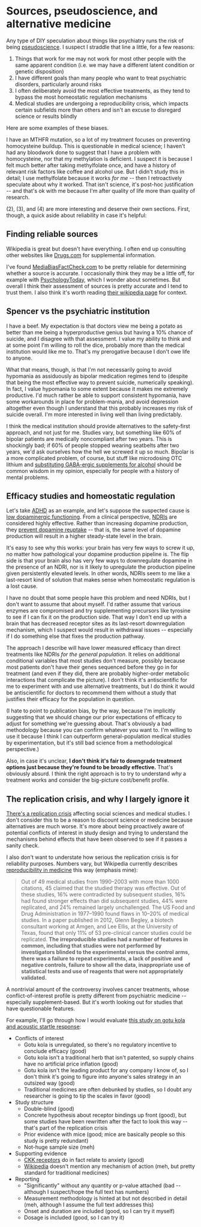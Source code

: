 # Sources, pseudoscience, and alternative medicine
Any type of DIY speculation about things like psychiatry runs the risk of being [pseudoscience](https://en.wikipedia.org/wiki/Pseudoscience). I suspect I straddle that line a little, for a few reasons:

1. Things that work for me may not work for most other people with the same apparent condition (i.e. we may have a different latent condition or genetic disposition)
2. I have different goals than many people who want to treat psychiatric disorders, particularly around risks
3. I often deliberately avoid the most effective treatments, as they tend to bypass the most homeostatic regulation mechanisms
4. Medical studies are undergoing a reproducibility crisis, which impacts certain subfields more than others and isn't an excuse to disregard science or results blindly

Here are some examples of these biases.

I have an MTHFR mutation, so a lot of my treatment focuses on preventing homocysteine buildup. This is questionable in medical science; I haven't had any bloodwork done to suggest that I have a problem with homocysteine, nor that my methylation is deficient. I suspect it is because I felt much better after taking methylfolate once, and have a history of relevant risk factors like coffee and alcohol use. But I didn't study this in detail; I use methylfolate because it works _for me_ -- then I retroactively speculate about why it worked. That isn't science, it's post-hoc justification -- and that's ok with me because I'm after quality of life more than quality of research.

(2), (3), and (4) are more interesting and deserve their own sections. First, though, a quick aside about reliability in case it's helpful:


## Finding reliable sources
Wikipedia is great but doesn't have everything. I often end up consulting other websites like [Drugs.com](https://drugs.com) for supplemental information.

I've found [MediaBiasFactCheck.com](https://mediabiasfactcheck.com) to be pretty reliable for determining whether a source is accurate. I occasionally think they may be a little off, for example with [PsychologyToday](https://mediabiasfactcheck.com/psychology-today), which I wonder about sometimes. But overall I think their assessment of sources is pretty accurate and I tend to trust them. I also think it's worth reading [their wikipedia page](https://en.wikipedia.org/wiki/Media_Bias/Fact_Check) for context.


## Spencer vs the psychiatric institution
I have a beef. My expectation is that doctors view me being a potato as better than me being a hyperproductive genius but having a 10% chance of suicide, and I disagree with that assessment. I value my ability to think and at some point I'm willing to roll the dice, probably more than the medical institution would like me to. That's my prerogative because I don't owe life to anyone.

What that means, though, is that I'm not necessarily going to avoid hypomania as assiduously as bipolar medication regimes tend to (despite that being the most effective way to prevent suicide, numerically speaking). In fact, I value hypomania to some extent because it makes me extremely productive. I'd much rather be able to support consistent hypomania, have some workarounds in place for problem-mania, and avoid depression altogether even though I understand that this probably increases my risk of suicide overall. I'm more interested in living well than living predictably.

I think the medical institution should provide alternatives to the safety-first approach, and not just for me. Studies vary, but something like 60% of bipolar patients are medically noncompliant after two years. This is shockingly bad; if 60% of people stopped wearing seatbelts after two years, we'd ask ourselves how the hell we screwed it up so much. Bipolar is a more complicated problem, of course, but stuff like microdosing OTC lithium and [substituting GABA-ergic supplements for alcohol](alcohol-substitution.md) should be common wisdom in my opinion, especially for people with a history of mental problems.


## Efficacy studies and homeostatic regulation
Let's take [ADHD](https://en.wikipedia.org/wiki/Attention_deficit_hyperactivity_disorder) as an example, and let's suppose the suspected cause is [low dopaminergic functioning](https://en.wikipedia.org/wiki/Attention_deficit_hyperactivity_disorder#Genetics). From a clinical perspective, [NDRIs](https://en.wikipedia.org/wiki/Norepinephrine%E2%80%93dopamine_reuptake_inhibitor) are considered highly effective. Rather than increasing dopamine production, they [prevent dopamine reuptake](https://en.wikipedia.org/wiki/Reuptake_inhibitor) -- that is, the same level of dopamine production will result in a higher steady-state level in the brain.

It's easy to see why this works: your brain has very few ways to screw it up, no matter how pathological your dopamine production pipeline is. The flip side is that your brain also has very few ways to downregulate dopamine in the presence of an NDRI, nor is it likely to upregulate the production pipeline given persistently elevated levels. In other words, NDRIs seem to me like a last-resort kind of solution that makes sense when homeostatic regulation is a lost cause.

I have no doubt that some people have this problem and need NDRIs, but I don't want to assume that about myself. I'd rather assume that various enzymes are compromised and try supplementing precursors like tyrosine to see if I can fix it on the production side. That way I don't end up with a brain that has decreased receptor sites as its last-resort downregulation mechanism, which I suspect would result in withdrawal issues -- especially if I do something else that fixes the production pathway.

The approach I describe will have lower measured efficacy than direct treatments like NDRIs _for the general population_. It relies on additional conditional variables that most studies don't measure, possibly because most patients don't have their genes sequenced before they go in for treatment (and even if they did, there are probably higher-order metabolic interactions that complicate the picture). I don't think it's antiscientific for me to experiment with and use alternative treatments, but I do think it would be antiscientific for doctors to recommend them without a study that justifies their efficacy for the population in question.

(I hate to point to publication bias, by the way, because I'm implicitly suggesting that we should change our prior expectations of efficacy to adjust for something we're guessing about. That's obviously a bad methodology because you can confirm whatever you want to. I'm willing to use it because I think I can outperform general-population medical studies by experimentation, but it's still bad science from a methodological perspective.)

Also, in case it's unclear, **I don't think it's fair to downgrade treatment options just because they're found to be broadly effective.** That's obviously absurd. I think the right approach is to try to understand _why_ a treatment works and consider the big-picture cost/benefit profile.


## The replication crisis, and why I largely ignore it
[There's a replication crisis](https://en.wikipedia.org/wiki/Replication_crisis) affecting social sciences and medical studies. I don't consider this to be a reason to discount science or medicine because alternatives are much worse. It's more about being proactively aware of potential conflicts of interest in study design and trying to understand the mechanisms behind effects that have been observed to see if it passes a sanity check.

I also don't want to understate how serious the replication crisis is for reliability purposes. Numbers vary, but Wikipedia currently describes [reproducibility in medicine](https://en.wikipedia.org/wiki/Replication_crisis#In_medicine) this way (emphasis mine):

> Out of 49 medical studies from 1990–2003 with more than 1000 citations, 45 claimed that the studied therapy was effective. Out of these studies, 16% were contradicted by subsequent studies, 16% had found stronger effects than did subsequent studies, 44% were replicated, and 24% remained largely unchallenged. The US Food and Drug Administration in 1977–1990 found flaws in 10–20% of medical studies. In a paper published in 2012, Glenn Begley, a biotech consultant working at Amgen, and Lee Ellis, at the University of Texas, found that only 11% of 53 pre-clinical cancer studies could be replicated. **The irreproducible studies had a number of features in common, including that studies were not performed by investigators blinded to the experimental versus the control arms, there was a failure to repeat experiments, a lack of positive and negative controls, failure to show all the data, inappropriate use of statistical tests and use of reagents that were not appropriately validated.**

A nontrivial amount of the controversy involves cancer treatments, whose conflict-of-interest profile is pretty different from psychiatric medicine -- especially supplement-based. But it's worth looking out for studies that have questionable features.

For example, I'll go through how I would evaluate [this study on gotu kola and acoustic startle response](https://pubmed.ncbi.nlm.nih.gov/11106141/):

+ Conflicts of interest
  + Gotu kola is unregulated, so there's no regulatory incentive to conclude efficacy (good)
  + Gotu kola isn't a traditional herb that isn't patented, so supply chains have no artificial price inflation (good)
  + Gotu kola isn't the leading product for any company I know of, so I don't think it's going to figure into anyone's sales strategy in an outsized way (good)
  + Traditional medicines are often debunked by studies, so I doubt any researcher is going to tip the scales in favor (good)
+ Study structure
  + Double-blind (good)
  + Concrete hypothesis about receptor bindings up front (good), but some studies have been rewritten after the fact to look this way -- that's part of the replication crisis
  + Prior evidence with mice (good; mice are basically people so this study is pretty redundant)
  + Not-huge sample size (meh)
+ Supporting evidence
  + [CKK receptors](https://en.wikipedia.org/wiki/Cholecystokinin) do in fact relate to anxiety (good)
  + [Wikipedia](https://en.wikipedia.org/wiki/Centella_asiatica) doesn't mention any mechanism of action (meh, but pretty standard for traditional medicines)
+ Reporting
  + "Significantly" without any quantity or p-value attached (bad -- although I suspect/hope the full text has numbers)
  + Measurement methodology is hinted at but not described in detail (meh, although I assume the full text addresses this)
  + Onset and duration are included (good, so I can try it myself)
  + Dosage is included (good, so I can try it)
